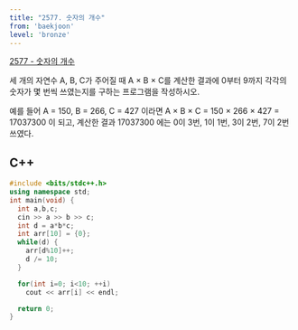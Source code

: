 ```yaml
---
title: "2577. 숫자의 개수"
from: 'baekjoon'
level: 'bronze'
---
```


[2577 - 숫자의 개수](https://www.acmicpc.net/problem/2577)

세 개의 자연수 A, B, C가 주어질 때 A × B × C를 계산한 결과에 0부터 9까지 각각의 숫자가 몇 번씩 쓰였는지를 구하는 프로그램을 작성하시오.

예를 들어 A = 150, B = 266, C = 427 이라면 A × B × C = 150 × 266 × 427 = 17037300 이 되고, 계산한 결과 17037300 에는 0이 3번, 1이 1번, 3이 2번, 7이 2번 쓰였다.

## C++

```cpp
#include <bits/stdc++.h>
using namespace std;
int main(void) {
  int a,b,c;
  cin >> a >> b >> c;
  int d = a*b*c;
  int arr[10] = {0};
  while(d) {
    arr[d%10]++;
    d /= 10;
  }

  for(int i=0; i<10; ++i)
    cout << arr[i] << endl;

  return 0;
}
```